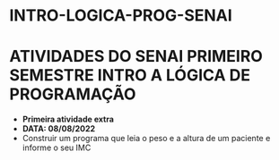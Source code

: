 # INTRO-LOGICA-PROG-SENAI
<body>

<h1>ATIVIDADES DO SENAI PRIMEIRO SEMESTRE INTRO A LÓGICA DE PROGRAMAÇÃO</h1>
<ul>
  <li><b>Primeira atividade extra</b></li>
  <li><b>DATA: 08/08/2022</b></li>
  <li>Construir um programa que leia o peso e a altura de um paciente e informe o seu IMC</li>
</ul>

</body>
